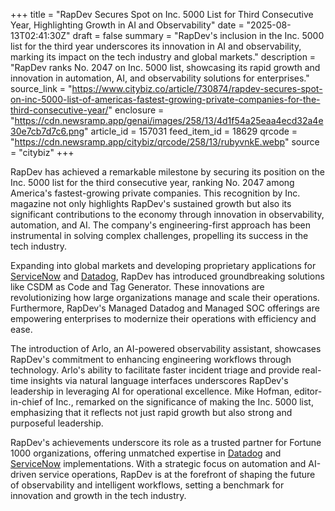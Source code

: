 +++
title = "RapDev Secures Spot on Inc. 5000 List for Third Consecutive Year, Highlighting Growth in AI and Observability"
date = "2025-08-13T02:41:30Z"
draft = false
summary = "RapDev's inclusion in the Inc. 5000 list for the third year underscores its innovation in AI and observability, marking its impact on the tech industry and global markets."
description = "RapDev ranks No. 2047 on Inc. 5000 list, showcasing its rapid growth and innovation in automation, AI, and observability solutions for enterprises."
source_link = "https://www.citybiz.co/article/730874/rapdev-secures-spot-on-inc-5000-list-of-americas-fastest-growing-private-companies-for-the-third-consecutive-year/"
enclosure = "https://cdn.newsramp.app/genai/images/258/13/4d1f54a25eaa4ecd32a4e30e7cb7d7c6.png"
article_id = 157031
feed_item_id = 18629
qrcode = "https://cdn.newsramp.app/citybiz/qrcode/258/13/rubyvnkE.webp"
source = "citybiz"
+++

<p>RapDev has achieved a remarkable milestone by securing its position on the Inc. 5000 list for the third consecutive year, ranking No. 2047 among America's fastest-growing private companies. This recognition by Inc. magazine not only highlights RapDev's sustained growth but also its significant contributions to the economy through innovation in observability, automation, and AI. The company's engineering-first approach has been instrumental in solving complex challenges, propelling its success in the tech industry.</p><p>Expanding into global markets and developing proprietary applications for <a href="https://www.servicenow.com" rel="nofollow" target="_blank">ServiceNow</a> and <a href="https://www.datadoghq.com" rel="nofollow" target="_blank">Datadog</a>, RapDev has introduced groundbreaking solutions like CSDM as Code and Tag Generator. These innovations are revolutionizing how large organizations manage and scale their operations. Furthermore, RapDev's Managed Datadog and Managed SOC offerings are empowering enterprises to modernize their operations with efficiency and ease.</p><p>The introduction of Arlo, an AI-powered observability assistant, showcases RapDev's commitment to enhancing engineering workflows through technology. Arlo's ability to facilitate faster incident triage and provide real-time insights via natural language interfaces underscores RapDev's leadership in leveraging AI for operational excellence. Mike Hofman, editor-in-chief of Inc., remarked on the significance of making the Inc. 5000 list, emphasizing that it reflects not just rapid growth but also strong and purposeful leadership.</p><p>RapDev's achievements underscore its role as a trusted partner for Fortune 1000 organizations, offering unmatched expertise in <a href="https://www.datadoghq.com" rel="nofollow" target="_blank">Datadog</a> and <a href="https://www.servicenow.com" rel="nofollow" target="_blank">ServiceNow</a> implementations. With a strategic focus on automation and AI-driven service operations, RapDev is at the forefront of shaping the future of observability and intelligent workflows, setting a benchmark for innovation and growth in the tech industry.</p>